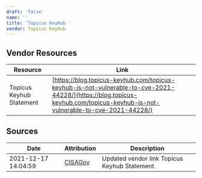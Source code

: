 ```yaml
---
draft: 'false'
name: ''
title: 'Topicus KeyHub '
vendor: Topicus KeyHub
---
```


## Vendor Resources
| Resource | Link |
| --- | --- |
| Topicus Keyhub Statement | [https://blog.topicus-keyhub.com/topicus-keyhub-is-not-vulnerable-to-cve-2021-44228/](https://blog.topicus-keyhub.com/topicus-keyhub-is-not-vulnerable-to-cve-2021-44228/) |



## Sources
| Date | Attribution | Description |
| --- | --- | --- |
| 2021-12-17 14:04:59 | [CISAGov](https://raw.githubusercontent.com/cisagov/log4j-affected-db/develop/README.md) | Updated vendor link Topicus Keyhub Statement.  |
